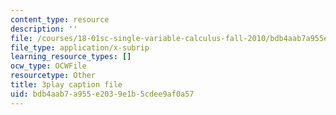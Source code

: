 ```yaml
---
content_type: resource
description: ''
file: /courses/18-01sc-single-variable-calculus-fall-2010/bdb4aab7a955e2039e1b5cdee9af0a57_z1FRDkxlmg8.srt
file_type: application/x-subrip
learning_resource_types: []
ocw_type: OCWFile
resourcetype: Other
title: 3play caption file
uid: bdb4aab7-a955-e203-9e1b-5cdee9af0a57
---
```

